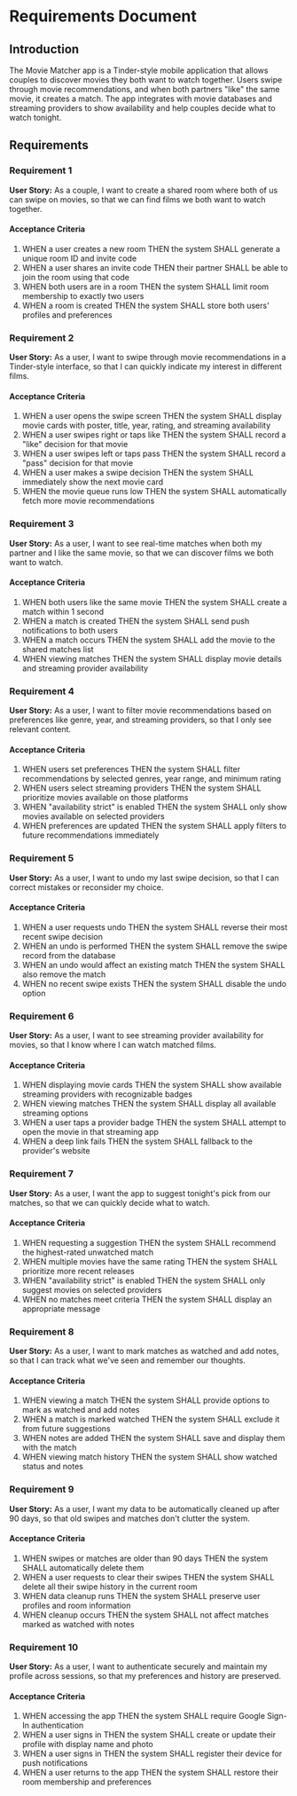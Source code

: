 # Requirements Document

## Introduction

The Movie Matcher app is a Tinder-style mobile application that allows couples to discover movies they both want to watch together. Users swipe through movie recommendations, and when both partners "like" the same movie, it creates a match. The app integrates with movie databases and streaming providers to show availability and help couples decide what to watch tonight.

## Requirements

### Requirement 1

**User Story:** As a couple, I want to create a shared room where both of us can swipe on movies, so that we can find films we both want to watch together.

#### Acceptance Criteria

1. WHEN a user creates a new room THEN the system SHALL generate a unique room ID and invite code
2. WHEN a user shares an invite code THEN their partner SHALL be able to join the room using that code
3. WHEN both users are in a room THEN the system SHALL limit room membership to exactly two users
4. WHEN a room is created THEN the system SHALL store both users' profiles and preferences

### Requirement 2

**User Story:** As a user, I want to swipe through movie recommendations in a Tinder-style interface, so that I can quickly indicate my interest in different films.

#### Acceptance Criteria

1. WHEN a user opens the swipe screen THEN the system SHALL display movie cards with poster, title, year, rating, and streaming availability
2. WHEN a user swipes right or taps like THEN the system SHALL record a "like" decision for that movie
3. WHEN a user swipes left or taps pass THEN the system SHALL record a "pass" decision for that movie
4. WHEN a user makes a swipe decision THEN the system SHALL immediately show the next movie card
5. WHEN the movie queue runs low THEN the system SHALL automatically fetch more movie recommendations

### Requirement 3

**User Story:** As a user, I want to see real-time matches when both my partner and I like the same movie, so that we can discover films we both want to watch.

#### Acceptance Criteria

1. WHEN both users like the same movie THEN the system SHALL create a match within 1 second
2. WHEN a match is created THEN the system SHALL send push notifications to both users
3. WHEN a match occurs THEN the system SHALL add the movie to the shared matches list
4. WHEN viewing matches THEN the system SHALL display movie details and streaming provider availability

### Requirement 4

**User Story:** As a user, I want to filter movie recommendations based on preferences like genre, year, and streaming providers, so that I only see relevant content.

#### Acceptance Criteria

1. WHEN users set preferences THEN the system SHALL filter recommendations by selected genres, year range, and minimum rating
2. WHEN users select streaming providers THEN the system SHALL prioritize movies available on those platforms
3. WHEN "availability strict" is enabled THEN the system SHALL only show movies available on selected providers
4. WHEN preferences are updated THEN the system SHALL apply filters to future recommendations immediately

### Requirement 5

**User Story:** As a user, I want to undo my last swipe decision, so that I can correct mistakes or reconsider my choice.

#### Acceptance Criteria

1. WHEN a user requests undo THEN the system SHALL reverse their most recent swipe decision
2. WHEN an undo is performed THEN the system SHALL remove the swipe record from the database
3. WHEN an undo would affect an existing match THEN the system SHALL also remove the match
4. WHEN no recent swipe exists THEN the system SHALL disable the undo option

### Requirement 6

**User Story:** As a user, I want to see streaming provider availability for movies, so that I know where I can watch matched films.

#### Acceptance Criteria

1. WHEN displaying movie cards THEN the system SHALL show available streaming providers with recognizable badges
2. WHEN viewing matches THEN the system SHALL display all available streaming options
3. WHEN a user taps a provider badge THEN the system SHALL attempt to open the movie in that streaming app
4. WHEN a deep link fails THEN the system SHALL fallback to the provider's website

### Requirement 7

**User Story:** As a user, I want the app to suggest tonight's pick from our matches, so that we can quickly decide what to watch.

#### Acceptance Criteria

1. WHEN requesting a suggestion THEN the system SHALL recommend the highest-rated unwatched match
2. WHEN multiple movies have the same rating THEN the system SHALL prioritize more recent releases
3. WHEN "availability strict" is enabled THEN the system SHALL only suggest movies on selected providers
4. WHEN no matches meet criteria THEN the system SHALL display an appropriate message

### Requirement 8

**User Story:** As a user, I want to mark matches as watched and add notes, so that I can track what we've seen and remember our thoughts.

#### Acceptance Criteria

1. WHEN viewing a match THEN the system SHALL provide options to mark as watched and add notes
2. WHEN a match is marked watched THEN the system SHALL exclude it from future suggestions
3. WHEN notes are added THEN the system SHALL save and display them with the match
4. WHEN viewing match history THEN the system SHALL show watched status and notes

### Requirement 9

**User Story:** As a user, I want my data to be automatically cleaned up after 90 days, so that old swipes and matches don't clutter the system.

#### Acceptance Criteria

1. WHEN swipes or matches are older than 90 days THEN the system SHALL automatically delete them
2. WHEN a user requests to clear their swipes THEN the system SHALL delete all their swipe history in the current room
3. WHEN data cleanup runs THEN the system SHALL preserve user profiles and room information
4. WHEN cleanup occurs THEN the system SHALL not affect matches marked as watched with notes

### Requirement 10

**User Story:** As a user, I want to authenticate securely and maintain my profile across sessions, so that my preferences and history are preserved.

#### Acceptance Criteria

1. WHEN accessing the app THEN the system SHALL require Google Sign-In authentication
2. WHEN a user signs in THEN the system SHALL create or update their profile with display name and photo
3. WHEN a user signs in THEN the system SHALL register their device for push notifications
4. WHEN a user returns to the app THEN the system SHALL restore their room membership and preferences